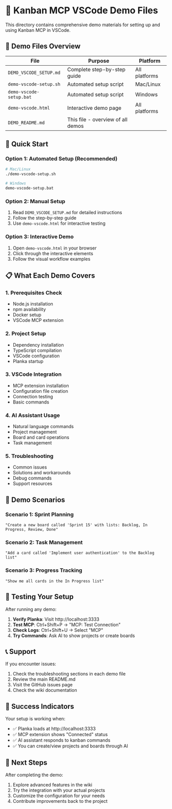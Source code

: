 # 🎯 Kanban MCP VSCode Demo Files

This directory contains comprehensive demo materials for setting up and using Kanban MCP in VSCode.

## 📁 Demo Files Overview

| File | Purpose | Platform |
|------|---------|----------|
| `DEMO_VSCODE_SETUP.md` | Complete step-by-step guide | All platforms |
| `demo-vscode-setup.sh` | Automated setup script | Mac/Linux |
| `demo-vscode-setup.bat` | Automated setup script | Windows |
| `demo-vscode.html` | Interactive demo page | All platforms |
| `DEMO_README.md` | This file - overview of all demos |

## 🚀 Quick Start

### Option 1: Automated Setup (Recommended)
```bash
# Mac/Linux
./demo-vscode-setup.sh

# Windows
demo-vscode-setup.bat
```

### Option 2: Manual Setup
1. Read `DEMO_VSCODE_SETUP.md` for detailed instructions
2. Follow the step-by-step guide
3. Use `demo-vscode.html` for interactive testing

### Option 3: Interactive Demo
1. Open `demo-vscode.html` in your browser
2. Click through the interactive elements
3. Follow the visual workflow examples

## 📋 What Each Demo Covers

### 1. Prerequisites Check
- Node.js installation
- npm availability
- Docker setup
- VSCode MCP extension

### 2. Project Setup
- Dependency installation
- TypeScript compilation
- VSCode configuration
- Planka startup

### 3. VSCode Integration
- MCP extension installation
- Configuration file creation
- Connection testing
- Basic commands

### 4. AI Assistant Usage
- Natural language commands
- Project management
- Board and card operations
- Task management

### 5. Troubleshooting
- Common issues
- Solutions and workarounds
- Debug commands
- Support resources

## 🎯 Demo Scenarios

### Scenario 1: Sprint Planning
```
"Create a new board called 'Sprint 15' with lists: Backlog, In Progress, Review, Done"
```

### Scenario 2: Task Management
```
"Add a card called 'Implement user authentication' to the Backlog list"
```

### Scenario 3: Progress Tracking
```
"Show me all cards in the In Progress list"
```

## 🔧 Testing Your Setup

After running any demo:

1. **Verify Planka**: Visit http://localhost:3333
2. **Test MCP**: Ctrl+Shift+P → "MCP: Test Connection"
3. **Check Logs**: Ctrl+Shift+U → Select "MCP"
4. **Try Commands**: Ask AI to show projects or create boards

## 📞 Support

If you encounter issues:
1. Check the troubleshooting sections in each demo file
2. Review the main README.md
3. Visit the GitHub issues page
4. Check the wiki documentation

## 🎉 Success Indicators

Your setup is working when:
- ✅ Planka loads at http://localhost:3333
- ✅ MCP extension shows "Connected" status
- ✅ AI assistant responds to kanban commands
- ✅ You can create/view projects and boards through AI

## 🔄 Next Steps

After completing the demo:
1. Explore advanced features in the wiki
2. Try the integration with your actual projects
3. Customize the configuration for your needs
4. Contribute improvements back to the project
